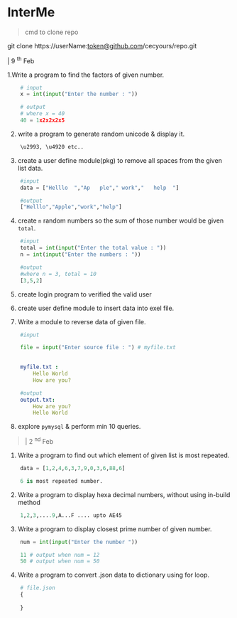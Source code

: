 # InterMe

>cmd to clone repo

git clone https://userName:token@github.com/cecyours/repo.git

| 9 <sup>th</sup> Feb

1.Write a program to find the factors of given number.

```python
    # input
    x = int(input("Enter the number : "))
```


```python
    # output
    # where x = 40
    40 = 1x2x2x2x5
```

2. write a program to generate random unicode & display it.

```python
    \u2993, \u4920 etc..
```

3. create a user define module(pkg)  to remove all spaces from the given list data.

```python
    #input
    data = ["Helllo  ","Ap   ple"," work","   help  "]
```
```python
    #output
    ["Helllo","Apple","work","help"]
```

4. create `n` random numbers so the sum of those number would be given ``total``.

```python
    #input
    total = int(input("Enter the total value : "))
    n = int(input("Enter the numbers : "))
```

```python
    #output
    #where n = 3, total = 10
    [3,5,2]
```

5. create login program to verified the valid user

6. create user define module to insert data into exel file.


7. Write a module to reverse data of given file.

```python
    #input

    file = input("Enter source file : ") # myfile.txt
    
```
```yml
    myfile.txt :
        Hello World
        How are you?
```
```yml
    #output
    output.txt:
        How are you?
        Hello World
```
8. explore `pymysql` & perform min 10 queries.

> | 2 <sup>nd</sup> Feb

1. Write a program to find out which element of given list is most repeated.

```python
    data = [1,2,4,6,3,7,9,0,3,6,88,6]
```
```python
    6 is most repeated number.
```

2. Write a program to display hexa decimal numbers, without using in-build method

```python
    1,2,3,....9,A...F .... upto AE45
```

3. Write a program to display closest prime number of given number.
```python
    num = int(input("Enter the number "))
```
```python
    11 # output when num = 12
    50 # output when num = 50

```
4. Write a program to convert .json data to dictionary using for loop.

```python
    # file.json
    {
           
    }
```

